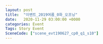 ```yaml
---
layout: post
title:  "이벤트_2019여름_0화_오프닝"
date:   2020-11-29 03:00:00 +0000
categories: Event
Tags: Story Event
SceneCode: ["scene_evt190627_cp0_q1_s10"]
---
```

